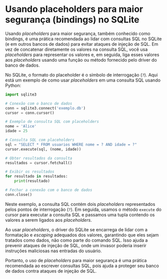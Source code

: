 # Usando placeholders para maior segurança (bindings) no SQLite

Usando _placeholders_ para maior segurança, também conhecido como bindings, é uma prática recomendada ao lidar com consultas SQL no SQLite (e em outros bancos de dados) para evitar ataques de injeção de SQL. Em vez de concatenar diretamente os valores na consulta SQL, você usa _placeholders_ para representar os valores e, em seguida, liga esses valores aos _placeholders_ usando uma função ou método fornecido pelo driver do banco de dados.

No SQLite, o formato do placeholder é o símbolo de interrogação (`?`). Aqui está um exemplo de como usar _placeholders_ em uma consulta SQL usando Python:

```python
import sqlite3

# Conexão com o banco de dados
conn = sqlite3.connect('exemplo.db')
cursor = conn.cursor()

# Exemplo de consulta SQL com placeholders
nome = 'Alice'
idade = 25

# Consulta SQL com placeholders
sql = "SELECT * FROM usuarios WHERE nome = ? AND idade = ?"
cursor.execute(sql, (nome, idade))

# Obter resultados da consulta
resultados = cursor.fetchall()

# Exibir os resultados
for resultado in resultados:
    print(resultado)

# Fechar a conexão com o banco de dados
conn.close()
```

Neste exemplo, a consulta SQL contém dois _placeholders_ representados pelos pontos de interrogação (`?`). Em seguida, usamos o método `execute` do cursor para executar a consulta SQL e passamos uma tupla contendo os valores a serem ligados aos _placeholders_.

Ao usar _placeholders_, o driver do SQLite se encarrega de lidar com a formatação e _escaping_ adequados dos valores, garantindo que eles sejam tratados como dados, não como parte do comando SQL. Isso ajuda a prevenir ataques de injeção de SQL, onde um invasor poderia inserir instruções maliciosas nas entradas do usuário.

Portanto, o uso de _placeholders_ para maior segurança é uma prática recomendada ao escrever consultas SQL, pois ajuda a proteger seu banco de dados contra ataques de injeção de SQL.